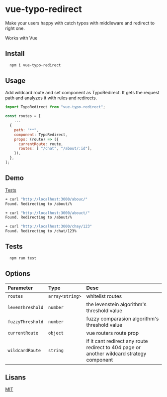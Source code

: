 
# vue-typo-redirect

Make your users happy with catch typos with middleware and redirect to right one. 

Works with Vue

## Install 

```bash 
  npm i vue-typo-redirect
```
    
## Usage
Add wildcard route and set component as TypoRedirect. It gets the request path and analyzes it with rules and redirects.

```js
import TypoRedirect from "vue-typo-redirect";

const routes = [
    ...
  {
    path: "**",
    component: TypoRedirect,
    props: (route) => ({
      currentRoute: route,
      routes: [ "/chat", "/about/:id"],
    }),
  },
];

```

## Demo

[Tests](https://github.com/snowron/vue-typo-redirect/blob/master/src/tests/TypoRedirect.spec.js)


```bash
➜ curl "http://localhost:3000/abouc/"           
Found. Redirecting to /about/%                                                                                                                                                                             

➜ curl "http://localhost:3000/abouct/"
Found. Redirecting to /about/%    

➜ curl "http://localhost:3000/chay/123"
Found. Redirecting to /chat/123%     
```

## Tests

```bash
  npm run test
```

## Options

| Parameter        | Type            | Desc                                                                                      |
| :--------------- | :-------------- | :---------------------------------------------------------------------------------------- |
| `routes`         | `array<string>` | whitelist routes                                                                          |
| `levenThreshold` | `number`        | the levenstein algorithm's threshold value                                                |
| `fuzzyThreshold` | `number`        | fuzzy comparasion algorithm's threshold value                                             |
| `currentRoute`   | `object`        | vue routers route prop                                                                    |
| `wildcardRoute`  | `string`        | if it cant redirect any route redirect to 404 page or another wildcard strategy component |

## Lisans

[MIT](https://choosealicense.com/licenses/mit/)

  